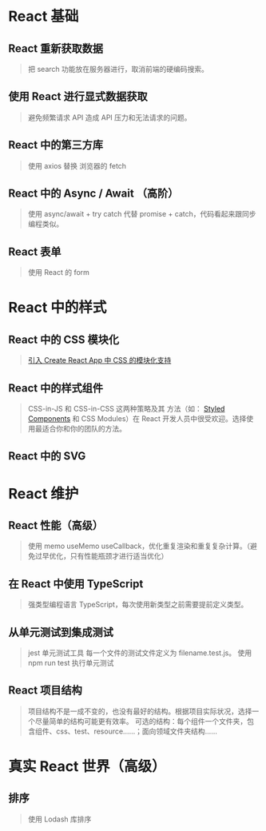 # React 基础

## React 重新获取数据

> 把 search 功能放在服务器进行，取消前端的硬编码搜索。

## 使用 React 进行显式数据获取

> 避免频繁请求 API 造成 API 压力和无法请求的问题。

## React 中的第三方库

> 使用 axios 替换 浏览器的 fetch

## React 中的 Async / Await （高阶）

> 使用 async/await + try catch 代替 promise + catch，代码看起来跟同步编程类似。

## React 表单

> 使用 React 的 form

# React 中的样式

## React 中的 CSS 模块化

> [引入 Create React App 中 CSS 的模块化支持](https://create-react-app.dev/docs/adding-a-css-modules-stylesheet/)

## React 中的样式组件

> CSS-in-JS 和 CSS-in-CSS 这两种策略及其 方法（如： [Styled Components](https://styled-components.com/) 和 CSS Modules）在 React 开发人员中很受欢迎。选择使用最适合你和你的团队的方法。

## React 中的 SVG

# React 维护

## React 性能（高级）

> 使用 memo useMemo useCallback，优化重复渲染和重复复杂计算。（避免过早优化，只有性能瓶颈才进行适当优化）

## 在 React 中使用 TypeScript

> 强类型编程语言 TypeScript，每次使用新类型之前需要提前定义类型。

## 从单元测试到集成测试

> jest 单元测试工具
> 每一个文件的测试文件定义为 filename.test.js。
> 使用 npm run test 执行单元测试

## React 项目结构

> 项目结构不是一成不变的，也没有最好的结构。根据项目实际状况，选择一个尽量简单的结构可能更有效率。
> 可选的结构：每个组件一个文件夹，包含组件、css、test、resource……；面向领域文件夹结构……

# 真实 React 世界（高级）

## 排序

> 使用 Lodash 库排序
